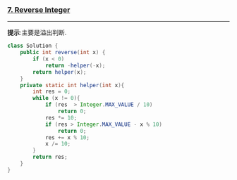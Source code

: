 ### [7. Reverse Integer](https://leetcode.com/problems/reverse-integer/)
----
__提示__:主要是溢出判断.
```java
class Solution {
    public int reverse(int x) {
        if (x < 0)
            return -helper(-x);
        return helper(x);
    }
    private static int helper(int x){
        int res = 0;
        while (x != 0){
            if (res  > Integer.MAX_VALUE / 10)
                return 0;
            res *= 10;
            if (res > Integer.MAX_VALUE - x % 10)
                return 0;
            res += x % 10;
            x /= 10;
        }
        return res;
    }
}
```